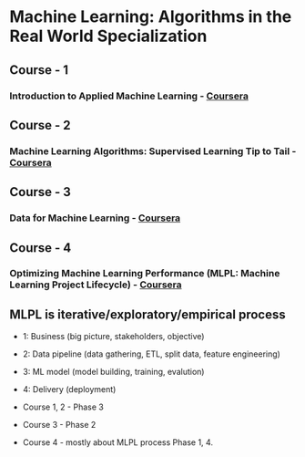 # Machine Learning: Algorithms in the Real World Specialization

## Course - 1
### Introduction to Applied Machine Learning - [Coursera](https://www.coursera.org/learn/machine-learning-applied) 


## Course - 2
### Machine Learning Algorithms: Supervised Learning Tip to Tail - [Coursera](https://www.coursera.org/learn/machine-learning-classification-algorithms) 


## Course - 3
### Data for Machine Learning - [Coursera](https://www.coursera.org/learn/data-machine-learning) 


## Course - 4
### Optimizing Machine Learning Performance (MLPL: Machine Learning Project Lifecycle) - [Coursera](https://www.coursera.org/learn/optimize-machine-learning-model-performance) 


## MLPL is iterative/exploratory/empirical process 
* 1: Business (big picture, stakeholders, objective) 
* 2: Data pipeline (data gathering, ETL, split data, feature engineering) 
* 3: ML model (model building, training, evalution) 
* 4: Delivery (deployment)


* Course 1, 2 - Phase 3
* Course 3 - Phase 2
* Course 4 - mostly about MLPL process Phase 1, 4.